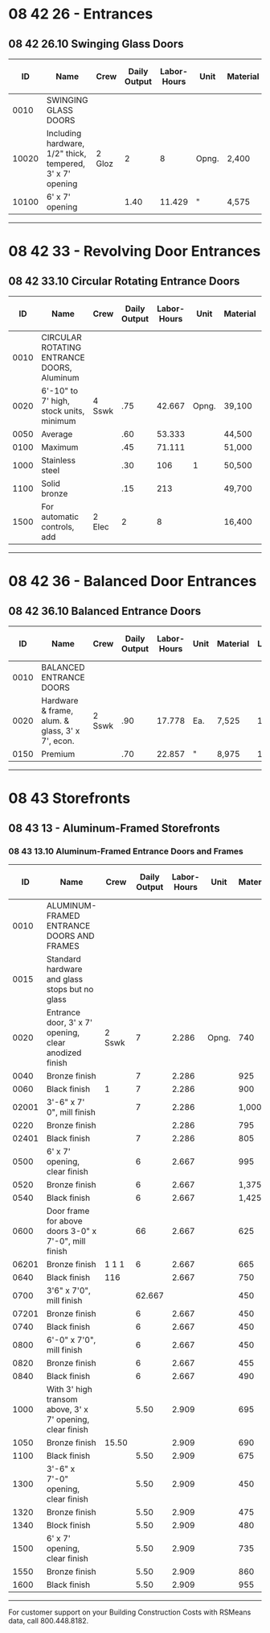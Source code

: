 # 08 42 26 - Entrances

## 08 42 26.10 Swinging Glass Doors

| ID    | Name                                 | Crew   | Daily Output | Labor-Hours | Unit   | Material | Labor | Equipment | Total | Total Incl O&P |
|-------|--------------------------------------|--------|-------------|-------------|--------|----------|-------|-----------|-------|----------------|
| 0010  | SWINGING GLASS DOORS                 |        |             |             |        |          |       |           |       |                |
| 10020 | Including hardware, 1/2" thick, tempered, 3' x 7' opening | 2 Gloz | 2           | 8           | Opng.  | 2,400    | 430   |           | 2,830 | 3,275          |
| 10100 | 6' x 7' opening                      |        | 1.40        | 11.429      | "      | 4,575    | 615   |           | 5,190 | 5,950          |

---

# 08 42 33 - Revolving Door Entrances

## 08 42 33.10 Circular Rotating Entrance Doors

| ID    | Name                                 | Crew   | Daily Output | Labor-Hours | Unit   | Material | Labor | Equipment | Total | Total Incl O&P |
|-------|--------------------------------------|--------|-------------|-------------|--------|----------|-------|-----------|-------|----------------|
| 0010  | CIRCULAR ROTATING ENTRANCE DOORS, Aluminum |        |             |             |        |          |       |           |       |                |
| 0020  | 6'-10" to 7' high, stock units, minimum | 4 Sswk | .75         | 42.667      | Opng.  | 39,100   | 2,650 |           | 41,750| 47,100         |
| 0050  | Average                              |        | .60         | 53.333      |        | 44,500   | 3,300 |           | 47,800| 54,000         |
| 0100  | Maximum                              |        | .45         | 71.111      |        | 51,000   | 4,400 |           | 55,400| 63,000         |
| 1000  | Stainless steel                      |        | .30         | 106         | 1      | 50,500   | 6,550 |           | 57,050| 65,500         |
| 1100  | Solid bronze                         |        | .15         | 213         |        | 49,700   | 13,200|           | 62,900| 75,000         |
| 1500  | For automatic controls, add          | 2 Elec | 2           | 8           |        | 16,400   | 530   |           | 16,930| 18,900         |

---

# 08 42 36 - Balanced Door Entrances

## 08 42 36.10 Balanced Entrance Doors

| ID    | Name                                 | Crew   | Daily Output | Labor-Hours | Unit   | Material | Labor | Equipment | Total | Total Incl O&P |
|-------|--------------------------------------|--------|-------------|-------------|--------|----------|-------|-----------|-------|----------------|
| 0010  | BALANCED ENTRANCE DOORS              |        |             |             |        |          |       |           |       |                |
| 0020  | Hardware & frame, alum. & glass, 3' x 7', econ. | 2 Sswk | .90         | 17.778      | Ea.    | 7,525    | 1,100 |           | 8,625 | 9,975          |
| 0150  | Premium                              |        | .70         | 22.857      | "      | 8,975    | 1,425 |           | 10,400| 12,000         |

---

# 08 43 Storefronts

## 08 43 13 - Aluminum-Framed Storefronts

### 08 43 13.10 Aluminum-Framed Entrance Doors and Frames

| ID    | Name                                 | Crew   | Daily Output | Labor-Hours | Unit   | Material | Labor | Equipment | Total | Total Incl O&P |
|-------|--------------------------------------|--------|-------------|-------------|--------|----------|-------|-----------|-------|----------------|
| 0010  | ALUMINUM-FRAMED ENTRANCE DOORS AND FRAMES |        |             |             |        |          |       |           |       |                |
| 0015  | Standard hardware and glass stops but no glass |        |             |             |        |          |       |           |       |                |
| 0020  | Entrance door, 3' x 7' opening, clear anodized finish | 2 Sswk | 7           | 2.286       | Opng.  | 740      | 141   |           | 881   | 1,025          |
| 0040  | Bronze finish                         |        | 7           | 2.286       |        | 925      | 141   |           | 1,066 | 1,250          |
| 0060  | Black finish                         | 1      | 7           | 2.286       |        | 900      | 141   |           | 1,041 | 1,200          |
| 02001 | 3'-6" x 7' 0", mill finish           |        | 7           | 2.286       |        | 1,000    | 141   |           | 1,141 | 1,325          |
| 0220  | Bronze finish                        |        |             | 2.286       |        | 795      | 1411  |           | 936   | 1,100          |
| 02401 | Black finish                         |        | 7           | 2.286       |        | 805      | 1411  |           | 946   | 1,100          |
| 0500  | 6' x 7' opening, clear finish        |        | 6           | 2.667       |        | 995      | 165   |           | 1,160 | 1,350          |
| 0520  | Bronze finish                        |        | 6           | 2.667       |        | 1,375    | 165   |           | 1,540 | 1,775          |
| 0540  | Black finish                         |        | 6           | 2.667       |        | 1,425    | 165   |           | 1,590 | 1,800          |
| 0600  | Door frame for above doors 3-0" x 7'-0", mill finish |        | 66          | 2.667       |        | 625      | 165   |           | 790   | 945            |
| 06201 | Bronze finish                        | 1 1 1  | 6           | 2.667       |        | 665      | 165   |           | 830   | 990            |
| 0640  | Black finish                         | 116    |             | 2.667       |        | 750      | 165   |           | 915   | 1,075          |
| 0700  | 3'6" x 7'0", mill finish             |        | 62.667      |             |        | 450      | 165   |           | 615   | 750            |
| 07201 | Bronze finish                        |        | 6           | 2.667       |        | 450      | 165   |           | 615   | 750            |
| 0740  | Black finish                         |        | 6           | 2.667       |        | 450      | 165   |           | 615   | 750            |
| 0800  | 6'-0" x 7'0", mill finish            |        | 6           | 2.667       |        | 450      | 165   |           | 615   | 750            |
| 0820  | Bronze finish                        |        | 6           | 2.667       |        | 455      | 165   |           | 620   | 755            |
| 0840  | Black finish                         |        | 6           | 2.667       |        | 490      | 165   |           | 655   | 795            |
| 1000  | With 3' high transom above, 3' x 7' opening, clear finish |        | 5.50        | 2.909       |        | 695      | 180   |           | 875   | 1,050          |
| 1050  | Bronze finish                        | 15.50  |             | 2.909       |        | 690      | 180   |           | 870   | 1,025          |
| 1100  | Black finish                         |        | 5.50        | 2.909       |        | 675      | 180   |           | 855   | 1,025          |
| 1300  | 3'-6" x 7'-0" opening, clear finish  |        | 5.50        | 2.909       |        | 450      | 180   |           | 630   | 770            |
| 1320  | Bronze finish                        |        | 5.50        | 2.909       |        | 475      | 180   |           | 655   | 795            |
| 1340  | Block finish                         |        | 5.50        | 2.909       |        | 480      | 180   |           | 660   | 805            |
| 1500  | 6' x 7' opening, clear finish        |        | 5.50        | 2.909       |        | 735      | 180   |           | 915   | 1,075          |
| 1550  | Bronze finish                        |        | 5.50        | 2.909       |        | 860      | 180   |           | 1,040 | 1,225          |
| 1600  | Black finish                         |        | 5.50        | 2.909       |        | 955      | 180   |           | 1,135 | 1,325          |

---

For customer support on your Building Construction Costs with RSMeans data, call 800.448.8182.